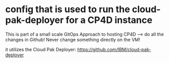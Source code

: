 # config that is used to run the cloud-pak-deployer for a CP4D instance

This is part of a small scale GitOps Approach to hosting CP4D --> do all the changes in Github! Never change something directly on the VM!

it utilizes the Cloud Pak Deployer: 
https://github.com/IBM/cloud-pak-deployer
